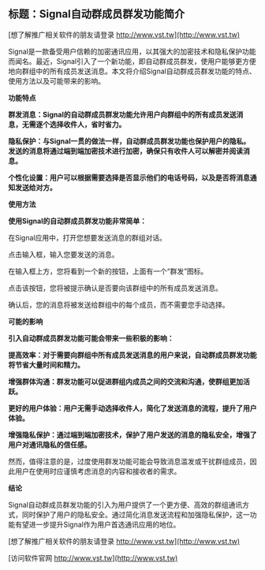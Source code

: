 ## **标题：Signal自动群成员群发功能简介**

[想了解推广相关软件的朋友请登录 http://www.vst.tw](http://www.vst.tw)

Signal是一款备受用户信赖的加密通讯应用，以其强大的加密技术和隐私保护功能而闻名。最近，Signal引入了一个新功能，即自动群成员群发，使用户能够更方便地向群组中的所有成员发送消息。本文将介绍Signal自动群成员群发功能的特点、使用方法以及可能带来的影响。

**功能特点**

**群发消息：Signal的自动群成员群发功能允许用户向群组中的所有成员发送消息，无需逐个选择收件人，省时省力。**

**隐私保护：与Signal一贯的做法一样，自动群成员群发功能也保护用户的隐私。发送的消息将通过端到端加密技术进行加密，确保只有收件人可以解密并阅读消息。**

**个性化设置：用户可以根据需要选择是否显示他们的电话号码，以及是否将消息通知发送给对方。**

**使用方法**

**使用Signal的自动群成员群发功能非常简单：**

在Signal应用中，打开您想要发送消息的群组对话。

点击输入框，输入您要发送的消息。

在输入框上方，您将看到一个新的按钮，上面有一个“群发”图标。

点击该按钮，您将被提示确认是否要向该群组中的所有成员发送消息。

确认后，您的消息将被发送给群组中的每个成员，而不需要您手动选择。

**可能的影响**

**引入自动群成员群发功能可能会带来一些积极的影响：**

**提高效率：对于需要向群组中所有成员发送消息的用户来说，自动群成员群发功能将节省大量时间和精力。**

**增强群体沟通：群发功能可以促进群组内成员之间的交流和沟通，使群组更加活跃。**

**更好的用户体验：用户无需手动选择收件人，简化了发送消息的流程，提升了用户体验。**

**增强隐私保护：通过端到端加密技术，保护了用户发送的消息的隐私安全，增强了用户对通讯隐私的信任感。**

然而，值得注意的是，过度使用群发功能可能会导致消息滥发或干扰群组成员，因此用户在使用时应谨慎考虑消息的内容和接收者的需求。

**结论**

Signal自动群成员群发功能的引入为用户提供了一个更方便、高效的群组通讯方式，同时保护了用户的隐私安全。通过简化消息发送流程和加强隐私保护，这一功能有望进一步提升Signal作为用户首选通讯应用的地位。

[想了解推广相关软件的朋友请登录 http://www.vst.tw](http://www.vst.tw)


[访问软件官网 http://www.vst.tw](http://www.vst.tw)
